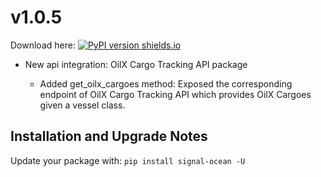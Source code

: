 # v1.0.5
Download here: [![PyPI version shields.io](https://img.shields.io/pypi/v/signal-ocean.svg)](https://pypi.python.org/pypi/signal-ocean/)

- New api integration: OilX Cargo Tracking API package

    - Added get_oilx_cargoes method:
    Exposed the corresponding endpoint of OilX Cargo Tracking API which provides OilX Cargoes given a vessel class.


## Installation and Upgrade Notes
Update your package with:
`pip install signal-ocean -U`